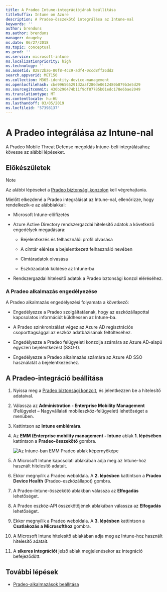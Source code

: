 ```yaml
---
title: A Pradeo Intune-integrációjának beállítása
titleSuffix: Intune on Azure
description: A Pradeo-összekötő integrálása az Intune-nal
keywords: ''
author: brenduns
ms.author: brenduns
manager: dougeby
ms.date: 06/27/2018
ms.topic: conceptual
ms.prod: ''
ms.service: microsoft-intune
ms.localizationpriority: high
ms.technology: ''
ms.assetid: 82872ba6-80f8-4cc9-adf4-0ccd8ff26dd2
search.appverid: MET150
ms.collection: M365-identity-device-management
ms.openlocfilehash: cbe996565291d2aaf280de0612480b879b3e5d29
ms.sourcegitcommit: 430b290474b11f9df87785b01edc178e6bae2049
ms.translationtype: MT
ms.contentlocale: hu-HU
ms.lasthandoff: 03/05/2019
ms.locfileid: "57398137"
---
```

# <a name="integrate-pradeo-with-intune"></a>A Pradeo integrálása az Intune-nal

A Pradeo Mobile Threat Defense megoldás Intune-beli integrálásához kövesse az alábbi lépéseket.

## <a name="before-you-begin"></a>Előkészületek

> [!NOTE]
> Az alábbi lépéseket a [Pradeo biztonsági konzolon](https://www.apps-security.com) kell végrehajtania.

Mielőtt elkezdené a Pradeo integrálását az Intune-nal, ellenőrizze, hogy rendelkezik-e az alábbiakkal:

-   Microsoft Intune-előfizetés

-   Azure Active Directory rendszergazdai hitelesítő adatok a következő engedélyek megadására:

    -   Bejelentkezés és felhasználói profil olvasása

    -   A címtár elérése a bejelentkezett felhasználó nevében

    -   Címtáradatok olvasása

    -   Eszközadatok küldése az Intune-ba

-   Rendszergazdai hitelesítő adatok a Pradeo bztonsági konzol eléréséhez.

### <a name="pradeo-app-authorization"></a>A Pradeo alkalmazás engedélyezése

A Pradeo alkalmazás engedélyezési folyamata a következő:

-   Engedélyezze a Pradeo szolgáltatásnak, hogy az eszközállapottal kapcsolatos információt küldhessen az Intune-ba.

-   A Pradeo szinkronizálást végez az Azure AD regisztrációs csoporttagsággal az eszköz adatbázisának feltöltéséhez.

-   Engedélyezze a Pradeo felügyeleti konzolja számára az Azure AD-alapú egyszeri bejelentkezést (SSO-t).

-   Engedélyezze a Pradeo alkalmazás számára az Azure AD SSO használatát a bejelentkezéshez.

## <a name="to-set-up-pradeo-integration"></a>A Pradeo-integráció beállítása

1.  Nyissa meg a [Pradeo biztonsági konzolt](https://www.apps-security.com), és jelentkezzen be a hitelesítő adataival.

2.  Válassza az **Administration - Enterprise Mobility Management** (Felügyelet – Nagyvállalati mobileszköz-felügyelet) lehetőséget a menüben.

3.  Kattintson az **Intune emblémára**.

4.  Az **EMM (Enterprise mobility management - Intune** ablak **1. lépésében** kattintson a **Pradeo-összekötő** gombra. 

    ![Az Intune-ban EMM Pradeo ablak képernyőképe](./media/pradeo_setup.png)

5. A Microsoft Intune kapcsolati ablakában adja meg az Intune-hoz használt hitelesítő adatait.

5.  Ekkor megnyílik a Pradeo weboldala. A **2. lépésben** kattintson a **Pradeo Device Health** (Pradeo-eszközállapot) gombra.

7. A Pradeo–Intune-összekötő ablakban válassza az **Elfogadás** lehetőséget. 

8. A Pradeo eszköz-API összekötőjének ablakában válassza az **Elfogadás** lehetőséget.

9. Ekkor megnyílik a Pradeo weboldala. A **3. lépésben** kattintson a **Csatlakozás a Microsofthoz** gombra. 

10. A Microsoft Intune hitelesítő ablakában adja meg az Intune-hoz használt hitelesítő adatait.

11. A **sikeres integrációt** jelző ablak megjelenésekor az integráció befejeződött.

## <a name="next-steps"></a>További lépések

-   [Pradeo-alkalmazások beállítása](mtd-apps-ios-app-configuration-policy-add-assign.md)

